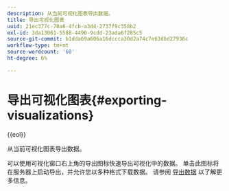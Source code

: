 ```yaml
---
description: 从当前可视化图表导出数据。
title: 导出可视化图表
uuid: 21ec377c-70a6-4fcb-a3d4-2737f9c358b2
exl-id: 3da13061-5588-4490-9cdd-23ada6f285c5
source-git-commit: b1dda69a606a16dccca30d2a74c7e63dbd27936c
workflow-type: tm+mt
source-wordcount: '60'
ht-degree: 6%

---
```


# 导出可视化图表{#exporting-visualizations}

{{eol}}

从当前可视化图表导出数据。

可以使用可视化窗口右上角的导出图标快速导出可视化中的数据。 单击此图标将在服务器上启动导出，并允许您以多种格式下载数据。 请参阅 [导出数据](../../../../home/c-adobe-data-workbench-dashboard/c-exporting-data.md#concept-826596f7c95649b2adbcafd91fad782b) 以了解更多信息。
